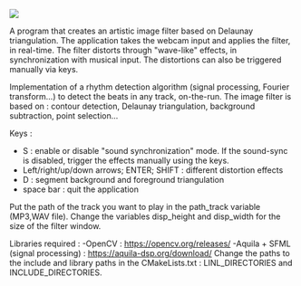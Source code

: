 ![](images-and-videos/giphy.gif)

A program that creates an artistic image filter based on Delaunay triangulation. The application takes the webcam input and applies the filter, in real-time.
The filter distorts through "wave-like" effects, in synchronization with musical input.
The distortions can also be triggered manually via keys.

Implementation of a rhythm detection algorithm (signal processing, Fourier transform...) to detect the beats in any track, on-the-run.
The image filter is based on : contour detection, Delaunay triangulation, background subtraction, point selection...

Keys : 
- S : enable or disable "sound synchronization" mode. If the sound-sync is disabled, trigger the effects manually using the keys.
- Left/right/up/down arrows; ENTER; SHIFT : different distortion effects
- D : segment background and foreground triangulation
- space bar : quit the application

Put the path of the track you want to play in the path_track variable (MP3,WAV file).
Change the variables disp_height and disp_width for the size of the filter window.

Libraries required : 
-OpenCV : https://opencv.org/releases/
-Aquila + SFML (signal processing) : https://aquila-dsp.org/download/
Change the paths to the include and library paths in the CMakeLists.txt : LINL_DIRECTORIES and INCLUDE_DIRECTORIES.

